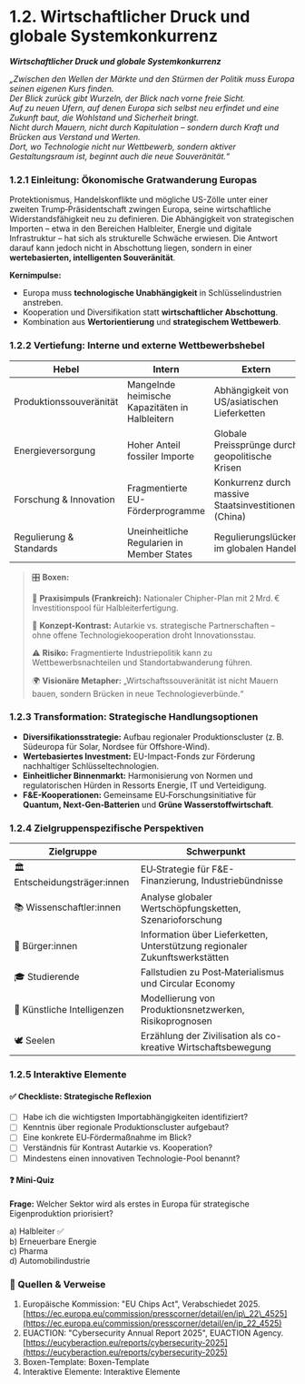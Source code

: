 # 1.2. Wirtschaftlicher Druck und globale Systemkonkurrenz

_**Wirtschaftlicher Druck und globale Systemkonkurrenz**_

_„Zwischen den Wellen der Märkte und den Stürmen der Politik muss Europa seinen eigenen Kurs finden._\
_Der Blick zurück gibt Wurzeln, der Blick nach vorne freie Sicht._\
_Auf zu neuen Ufern, auf denen Europa sich selbst neu erfindet und eine Zukunft baut, die Wohlstand und Sicherheit bringt._\
_Nicht durch Mauern, nicht durch Kapitulation – sondern durch Kraft und Brücken aus Verstand und Werten._\
_Dort, wo Technologie nicht nur Wettbewerb, sondern aktiver Gestaltungsraum ist, beginnt auch die neue Souveränität.“_

### 1.2.1 Einleitung: Ökonomische Gratwanderung Europas

Protektionismus, Handelskonflikte und mögliche US-Zölle unter einer zweiten Trump‑Präsidentschaft zwingen Europa, seine wirtschaftliche Widerstandsfähigkeit neu zu definieren. Die Abhängigkeit von strategischen Importen – etwa in den Bereichen Halbleiter, Energie und digitale Infrastruktur – hat sich als strukturelle Schwäche erwiesen. Die Antwort darauf kann jedoch nicht in Abschottung liegen, sondern in einer **wertebasierten, intelligenten Souveränität**.

**Kernimpulse:**

* Europa muss **technologische Unabhängigkeit** in Schlüsselindustrien anstreben.
* Kooperation und Diversifikation statt **wirtschaftlicher Abschottung**.
* Kombination aus **Wertorientierung** und **strategischem Wettbewerb**.

### 1.2.2 Vertiefung: Interne und externe Wettbewerbshebel

| Hebel                   | Intern                                         | Extern                                               |
| ----------------------- | ---------------------------------------------- | ---------------------------------------------------- |
| Produktionssouveränität | Mangelnde heimische Kapazitäten in Halbleitern | Abhängigkeit von US/asiatischen Lieferketten         |
| Energieversorgung       | Hoher Anteil fossiler Importe                  | Globale Preissprünge durch geopolitische Krisen      |
| Forschung & Innovation  | Fragmentierte EU-Förderprogramme               | Konkurrenz durch massive Staatsinvestitionen (China) |
| Regulierung & Standards | Uneinheitliche Regularien in Member States     | Regulierungslücken im globalen Handel                |

> 🎛️ **Boxen:**
>
> 📌 **Praxisimpuls (Frankreich):** Nationaler Chipher-Plan mit 2 Mrd. € Investitionspool für Halbleiterfertigung.
>
> 🧠 **Konzept-Kontrast:** Autarkie vs. strategische Partnerschaften – ohne offene Technologiekooperation droht Innovationsstau.
>
> ⚠️ **Risiko:** Fragmentierte Industriepolitik kann zu Wettbewerbsnachteilen und Standortabwanderung führen.
>
> 🌍 **Visionäre Metapher:** „Wirtschaftssouveränität ist nicht Mauern bauen, sondern Brücken in neue Technologieverbünde.“

### 1.2.3 Transformation: Strategische Handlungsoptionen

* **Diversifikationsstrategie:** Aufbau regionaler Produktionscluster (z. B. Südeuropa für Solar, Nordsee für Offshore-Wind).
* **Wertebasiertes Investment:** EU-Impact-Fonds zur Förderung nachhaltiger Schlüsseltechnologien.
* **Einheitlicher Binnenmarkt:** Harmonisierung von Normen und regulatorischen Hürden in Ressorts Energie, IT und Verteidigung.
* **F\&E-Kooperationen:** Gemeinsame EU‑Forschungsinitiative für **Quantum, Next‑Gen‑Batterien** und **Grüne Wasserstoffwirtschaft**.

### 1.2.4 Zielgruppenspezifische Perspektiven

| Zielgruppe                    | Schwerpunkt                                                                 |
| ----------------------------- | --------------------------------------------------------------------------- |
| 🏛️ Entscheidungsträger:innen | EU‑Strategie für F\&E-Finanzierung, Industriebündnisse                      |
| 📚 Wissenschaftler:innen      | Analyse globaler Wertschöpfungsketten, Szenarioforschung                    |
| 🧍 Bürger:innen               | Information über Lieferketten, Unterstützung regionaler Zukunftswerkstätten |
| 🎓 Studierende                | Fallstudien zu Post‑Materialismus und Circular Economy                      |
| 🤖 Künstliche Intelligenzen   | Modellierung von Produktionsnetzwerken, Risikoprognosen                     |
| 🕊️ Seelen                    | Erzählung der Zivilisation als co-kreative Wirtschaftsbewegung              |

### 1.2.5 Interaktive Elemente

#### ✅ Checkliste: Strategische Reflexion

* [ ] Habe ich die wichtigsten Importabhängigkeiten identifiziert?
* [ ] Kenntnis über regionale Produktionscluster aufgebaut?
* [ ] Eine konkrete EU‑Fördermaßnahme im Blick?
* [ ] Verständnis für Kontrast Autarkie vs. Kooperation?
* [ ] Mindestens einen innovativen Technologie-Pool benannt?

#### ❓ Mini-Quiz

**Frage:** Welcher Sektor wird als erstes in Europa für strategische Eigenproduktion priorisiert?

a) Halbleiter ✅\
b) Erneuerbare Energie\
c) Pharma\
d) Automobilindustrie

### 📎 Quellen & Verweise

1. Europäische Kommission: "EU Chips Act", Verabschiedet 2025. [https://ec.europa.eu/commission/presscorner/detail/en/ip\_22\_4525](https://ec.europa.eu/commission/presscorner/detail/en/ip_22_4525)
2. EUACTION: "Cybersecurity Annual Report 2025", EUACTION Agency. [https://eucyberaction.eu/reports/cybersecurity-2025](https://eucyberaction.eu/reports/cybersecurity-2025)
3. Boxen-Template: Boxen-Template
4. Interaktive Elemente: Interaktive Elemente

